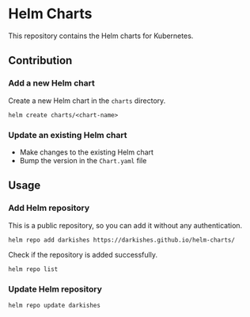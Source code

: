 # Helm Charts

This repository contains the Helm charts for Kubernetes.

## Contribution

### Add a new Helm chart

Create a new Helm chart in the `charts` directory.

```
helm create charts/<chart-name>
```

### Update an existing Helm chart

- Make changes to the existing Helm chart
- Bump the version in the `Chart.yaml` file

## Usage

### Add Helm repository

This is a public repository, so you can add it without any authentication.

```
helm repo add darkishes https://darkishes.github.io/helm-charts/
```

Check if the repository is added successfully.

```
helm repo list
```

### Update Helm repository

```
helm repo update darkishes
```